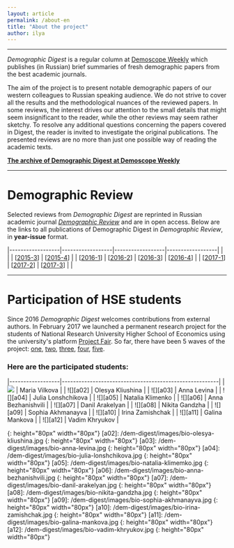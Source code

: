 ```yaml
---
layout: article
permalink: /about-en
title: "About the project"
author: ilya
---
```


***

*Demographic Digest*  is a regular column at [Demoscope Weekly][demoscope] which publishes (in Russian) brief summaries of fresh demographic papers from the best academic journals.  

The aim of the project is to present notable demographic papers of our western colleagues to Russian speaking audience. We do not strive to cover all the results and the methodological nuances of the reviewed papers. In some reviews, the interest drives our attention to the small details that might seem insignificant to the reader, while the other reviews may seem rather sketchy. To resolve any additional questions concerning the papers covered in Digest, the reader is invited to investigate the original publications. The presented reviews are no more than just one possible way of reading the academic texts. 

**[The archive of Demographic Digest at Demoscope Weekly][archive]**  

[demoscope]: http://demoscope.ru
[archive]: http://demoscope.ru/weekly/arc/arcdigest.php

***

# Demographic Review

Selected reviews from *Demographic Digest* are reprinted in Russian academic journal *[Demographic Review][demrev]* and are in open access. Below are the links to all publications of Demographic Digest in *Demographic Review*, in **year-issue** format.  

[demrev]: https://demreview.hse.ru/en/

|------------------|------------------|------------------|------------------|
|                  |                  | [[2015-3][153]]  | [[2015-4][154]]  |
| [[2016-1][161]]  | [[2016-2][162]]  | [[2016-3][163]]  | [[2016-4][164]]  |
| [[2017-1][171]]  | [[2017-2][172]]  | [[2017-3][173]]  |                  |

[153]: https://demreview.hse.ru/2015--3/174844051.html
[154]: https://demreview.hse.ru/2015--4/179986337.html
[161]: https://demreview.hse.ru/2016--1/185829684.html
[162]: https://demreview.hse.ru/2016--2/190973840.html
[163]: https://demreview.hse.ru/2016--3/196886615.html
[164]: https://demreview.hse.ru/2016--4/202163189.html
[171]: https://demreview.hse.ru/2017--1/206925692.html
[172]: https://demreview.hse.ru/2017--2/210565796.html
[173]: https://demreview.hse.ru/2017--3/212768468.html


***

# Participation of HSE students

Since 2016 *Demographic Digest* welcomes contributions from external authors. In February 2017 we launched a permanent research project for the students of National Research University Higher School of Economics using the university's platform [Project Fair][pfair]. So far, there have been 5 waves of the project: [one][one], [two][two], [three][three], [four][four], [five][five]. 

[pfair]: https://pf.hse.ru
[one]: https://www.hse.ru/org/hse/pfair/199751652.html
[two]: https://pf.hse.ru/204830140.html
[three]: https://pf.hse.ru/207849207.html
[four]: https://pf.hse.ru/211202187.html
[five]: https://pf.hse.ru/214092077.html

### Here are the participated students:

|------------------|--------------------------------------------------------|
| ![][a01]         | Maria Vilkova                                          |
| ![][a02]         | Olesya Kliushina                                       |
| ![][a03]         | Anna Levina                                            |
| ![][a04]         | Julia Lonshchikova                                     |
| ![][a05]         | Natalia Klimenko                                       |
| ![][a06]         | Anna Bezhanishvili                                     |
| ![][a07]         | Danil Arakelyan                                        |
| ![][a08]         | Nikita Gandzha                                         |
| ![][a09]         | Sophia Akhmanayva                                      |
| ![][a10]         | Irina Zamishchak                                       |
| ![][a11]         | Galina Mankova                                         |
| ![][a12]         | Vadim Khryukov                                         |

[a01]: /dem-digest/images/bio-maria-vilkova.jpg 
{: height="80px" width="80px"}
[a02]: /dem-digest/images/bio-olesya-kliushina.jpg
{: height="80px" width="80px"}
[a03]: /dem-digest/images/bio-anna-levina.jpg
{: height="80px" width="80px"}
[a04]: /dem-digest/images/bio-julia-lonshchikova.jpg
{: height="80px" width="80px"}
[a05]: /dem-digest/images/bio-natalia-klimemko.jpg
{: height="80px" width="80px"}
[a06]: /dem-digest/images/bio-anna-bezhanishvili.jpg
{: height="80px" width="80px"}
[a07]: /dem-digest/images/bio-danil-arakelyan.jpg
{: height="80px" width="80px"}
[a08]: /dem-digest/images/bio-nikita-gandzha.jpg
{: height="80px" width="80px"}
[a09]: /dem-digest/images/bio-sophia-akhmanayva.jpg
{: height="80px" width="80px"}
[a10]: /dem-digest/images/bio-irina-zamishchak.jpg
{: height="80px" width="80px"}
[a11]: /dem-digest/images/bio-galina-mankova.jpg
{: height="80px" width="80px"}
[a12]: /dem-digest/images/bio-vadim-khryukov.jpg
{: height="80px" width="80px"}